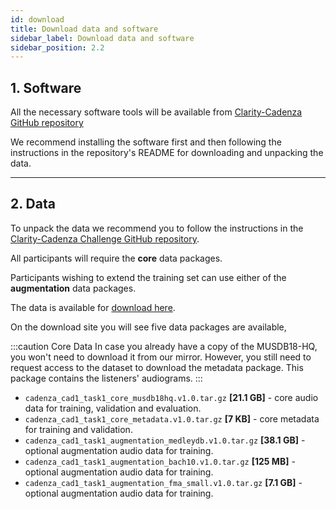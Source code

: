 ```yaml
---
id: download
title: Download data and software
sidebar_label: Download data and software
sidebar_position: 2.2
---
```


## 1. Software

All the necessary software tools will be available from [Clarity-Cadenza GitHub repository](https://github.com/claritychallenge/clarity)

We recommend installing the software first and then following the instructions in the repository's README for downloading and unpacking the data.

***

## 2. Data

To unpack the data we recommend you to follow the instructions in the [Clarity-Cadenza Challenge GitHub repository](https://github.com/claritychallenge/clarity).

All participants will require the **core** data packages.

Participants wishing to extend the training set can use either of the **augmentation** data packages.

The data is available for [download here](https://forms.gle/UQkuCxqQVxZtGggPA).

On the download site you will see five data packages are available,

:::caution Core  Data
In case you already have a copy of the MUSDB18-HQ, you won't need to download it from our mirror.
However, you still need to request access to the dataset to download the metadata package.
This package contains the listeners' audiograms.
:::

* `cadenza_cad1_task1_core_musdb18hq.v1.0.tar.gz` **[21.1 GB]** - core audio data for training, validation and evaluation.
* `cadenza_cad1_task1_core_metadata.v1.0.tar.gz` **[7 KB]** - core metadata for training and validation. 
* `cadenza_cad1_task1_augmentation_medleydb.v1.0.tar.gz` **[38.1 GB]** - optional augmentation audio data for training.
* `cadenza_cad1_task1_augmentation_bach10.v1.0.tar.gz` **[125 MB]** - optional augmentation audio data for training.
* `cadenza_cad1_task1_augmentation_fma_small.v1.0.tar.gz` **[7.1 GB]** - optional augmentation audio data for training.